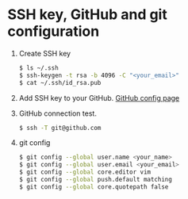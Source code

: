 # SSH key, GitHub and git configuration

1. Create SSH key

    ```bash
    $ ls ~/.ssh
    $ ssh-keygen -t rsa -b 4096 -C "<your_email>"
    $ cat ~/.ssh/id_rsa.pub
    ```

2. Add SSH key to your GitHub. [GitHub config page](https://github.com/settings/keys)

3. GitHub connection test.

    ```bash
    $ ssh -T git@github.com
    ```

4. git config

    ```bash
    $ git config --global user.name <your_name>
    $ git config --global user.email <your_email>
    $ git config --global core.editor vim
    $ git config --global push.default matching
    $ git config --global core.quotepath false
    ```

